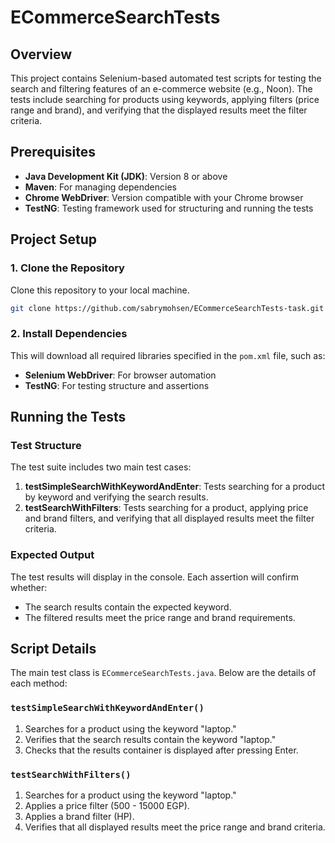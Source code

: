 
# ECommerceSearchTests

## Overview
This project contains Selenium-based automated test scripts for testing the search and filtering features of an e-commerce website (e.g., Noon). The tests include searching for products using keywords, applying filters (price range and brand), and verifying that the displayed results meet the filter criteria.

## Prerequisites
- **Java Development Kit (JDK)**: Version 8 or above
- **Maven**: For managing dependencies
- **Chrome WebDriver**: Version compatible with your Chrome browser
- **TestNG**: Testing framework used for structuring and running the tests

## Project Setup

### 1. Clone the Repository
Clone this repository to your local machine.

```bash
git clone https://github.com/sabrymohsen/ECommerceSearchTests-task.git

```

### 2. Install Dependencies



This will download all required libraries specified in the `pom.xml` file, such as:
- **Selenium WebDriver**: For browser automation
- **TestNG**: For testing structure and assertions




## Running the Tests

### Test Structure
The test suite includes two main test cases:
1. **testSimpleSearchWithKeywordAndEnter**: Tests searching for a product by keyword and verifying the search results.
2. **testSearchWithFilters**: Tests searching for a product, applying price and brand filters, and verifying that all displayed results meet the filter criteria.


### Expected Output
The test results will display in the console. Each assertion will confirm whether:
- The search results contain the expected keyword.
- The filtered results meet the price range and brand requirements.

## Script Details

The main test class is `ECommerceSearchTests.java`. Below are the details of each method:



### `testSimpleSearchWithKeywordAndEnter()`
1. Searches for a product using the keyword "laptop."
2. Verifies that the search results contain the keyword "laptop."
3. Checks that the results container is displayed after pressing Enter.

### `testSearchWithFilters()`
1. Searches for a product using the keyword "laptop."
2. Applies a price filter (500 - 15000 EGP).
3. Applies a brand filter (HP).
4. Verifies that all displayed results meet the price range and brand criteria.




